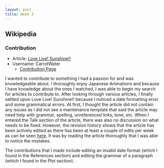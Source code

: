 ```yaml
--- 
layout: post
title: Week 3
---
```


## Wikipedia

### Contribution
* Article: [Love Live! Sunshine!!](https://en.wikipedia.org/wiki/Love_Live!_Sunshine!!)
* Username: CarrotWater
  * [Contribution Page](https://en.wikipedia.org/wiki/Special:Contributions/CarrotWater)

I wanted to contribute to something I had a passion for and was knowledgeable about. I thoroughly enjoy Japanese Animations and because I have knowledge about the ones I watched, I was able to begin my search for articles to contribute to. After looking through various articles, I finally settled upon Love Live! Sunshine!! because I noticed a date formatting error and some grammatical errors. At first, I thought the article did not contain any issues as I did not see a maintenance template that said the article may need help with grammar, spelling, unreferenced links, tone, etc. When I entered the Talk section of the article, there was also no discussion on what needs to be fixed. However, the revision history shows that the article has been actively edited as there has been at least a couple of edits per week as can be seen [here](https://en.wikipedia.org/w/index.php?title=Love_Live!_Sunshine!!&action=history). It was by reading the article thoroughly that I was able to notice the mistakes.  

The contributions that I made include editing an invalid date format (which I found in the References section) and editing the grammar of a paragraph (which I found in the Plot section). 
